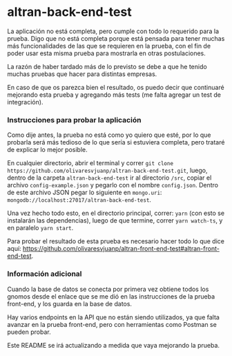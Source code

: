 # altran-back-end-test

La aplicación no está completa, pero cumple con todo lo requerido para la prueba.
Digo que no está completa porque está pensada para tener muchas más funcionalidades de las que se requieren en la prueba, con el fin de poder usar esta misma prueba para mostrarla en otras postulaciones.

La razón de haber tardado más de lo previsto se debe a que he tenido muchas pruebas que hacer para distintas empresas.

En caso de que os parezca bien el resultado, os puedo decir que continuaré mejorando esta prueba y agregando más tests (me falta agregar un test de integración).

### Instrucciones para probar la aplicación

Como dije antes, la prueba no está como yo quiero que esté, por lo que probarla será más tedioso de lo que sería si estuviera completa, pero trataré de explicar lo mejor posible.

En cualquier directorio, abrir el terminal y correr `git clone https://github.com/olivaresvjuanp/altran-back-end-test.git`, luego, dentro de la carpeta `altran-back-end-test` ir al directorio `/src`, copiar el archivo `config-example.json` y pegarlo con el nombre `config.json`. Dentro de este archivo JSON pegar lo siguiente en `mongo.uri`: `mongodb://localhost:27017/altran-back-end-test`.

Una vez hecho todo esto, en el directorio principal, correr: `yarn` (con esto se instalarán las dependencias), luego de que termine, correr `yarn watch-ts`, y en paralelo `yarn start`.

Para probar el resultado de esta prueba es necesario hacer todo lo que dice aquí: https://github.com/olivaresvjuanp/altran-front-end-test#altran-front-end-test.

### Información adicional

Cuando la base de datos se conecta por primera vez obtiene todos los gnomos desde el enlace que se me dió en las instrucciones de la prueba front-end, y los  guarda en la base de datos.

Hay varios endpoints en la API que no están siendo utilizados, ya que falta avanzar en la prueba front-end, pero con herramientas como Postman se pueden probar.

Este README se irá actualizando a medida que vaya mejorando la prueba.
